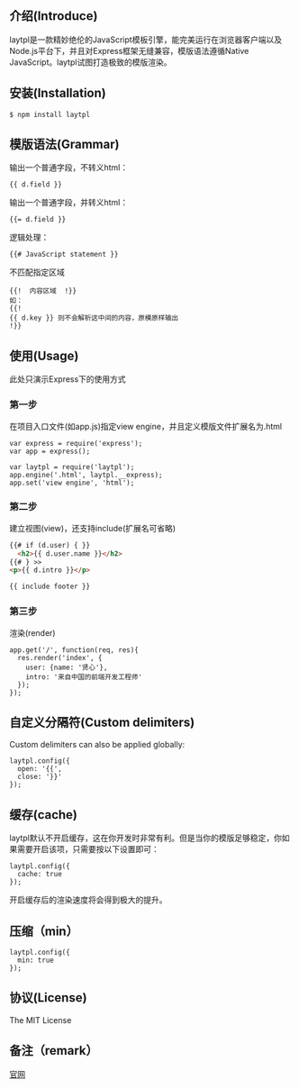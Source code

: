 
## 介绍(Introduce)
laytpl是一款精妙绝伦的JavaScript模板引擎，能完美运行在浏览器客户端以及Node.js平台下，并且对Express框架无缝兼容，模版语法遵循Native JavaScript。laytpl试图打造极致的模版渲染。


## 安装(Installation)
```
$ npm install laytpl
``` 
## 模版语法(Grammar)

输出一个普通字段，不转义html：
```
{{ d.field }}
```
输出一个普通字段，并转义html：
```
{{= d.field }}
```
逻辑处理： 
```
{{# JavaScript statement }}
```  
不匹配指定区域
```
{{!  内容区域  !}}
如：
{{! 
{{ d.key }} 则不会解析这中间的内容，原模原样输出
!}} 
```
    
## 使用(Usage)
此处只演示Express下的使用方式

### 第一步
在项目入口文件(如app.js)指定view engine，并且定义模版文件扩展名为.html
```
var express = require('express');
var app = express();

var laytpl = require('laytpl');
app.engine('.html', laytpl.__express);
app.set('view engine', 'html');
```
### 第二步
建立视图(view)，还支持include(扩展名可省略)

```html
{{# if (d.user) { }}
  <h2>{{ d.user.name }}</h2>
{{# } >>
<p>{{ d.intro }}</p>

{{ include footer }}
```
    
### 第三步
渲染(render)
```
app.get('/', function(req, res){
  res.render('index', {
    user: {name: '贤心'},
    intro: '来自中国的前端开发工程师'
  });
});
```    
## 自定义分隔符(Custom delimiters)

Custom delimiters can also be applied globally:
```
laytpl.config({
  open: '{{',
  close: '}}'
});
``` 
## 缓存(cache)
laytpl默认不开启缓存，这在你开发时非常有利。但是当你的模版足够稳定，你如果需要开启该项，只需要按以下设置即可：
```
laytpl.config({
  cache: true
});
```  
开启缓存后的渲染速度将会得到极大的提升。

## 压缩（min）
```
laytpl.config({
  min: true
});
``` 

## 协议(License) 
The MIT License

## 备注（remark）
[官网](http://www.layui.com/demo/laytpl.html)

